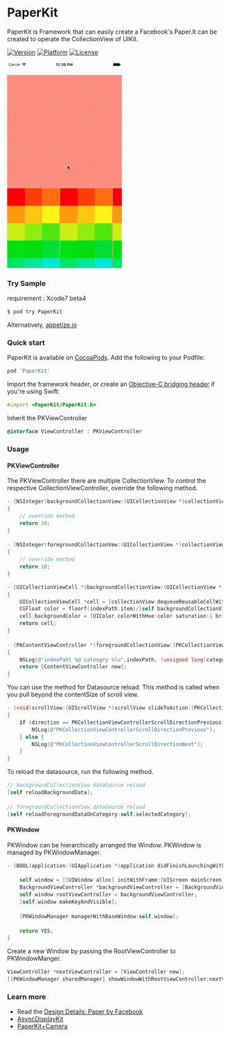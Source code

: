 # PaperKit
PaperKit is Framework that can easily create a Facebook's Paper.It can be created to operate the CollectionView of UIKit.


 [![Version](http://img.shields.io/cocoapods/v/PaperKit.svg)](http://cocoapods.org/?q=PaperKit)
 [![Platform](http://img.shields.io/cocoapods/p/PaperKit.svg)]()
 [![License](http://img.shields.io/cocoapods/l/PaperKit.svg)](https://github.com/1amageek/PaperKit/blob/master/LICENSE)

![sample](PaperKit.gif)


### Try Sample

requirement : Xcode7 beta4 

```bash
$ pod try PaperKit
```

Alternatively, [appetize.io](https://appetize.io/app/9dyj8nqfkchaj2je2yrtzvm4uw?device=iphone5s&scale=75&orientation=portrait)

### Quick start

PaperKit is available on [CocoaPods](http://cocoapods.org).  Add the following to your Podfile:

```ruby
pod 'PaperKit'
```

Import the framework header, or create an [Objective-C bridging
header](https://developer.apple.com/library/ios/documentation/swift/conceptual/buildingcocoaapps/MixandMatch.html)
if you're using Swift:

```objective-c
#import <PaperKit/PaperKit.h>
```

Inherit the PKViewController

```objective-c
@interface ViewController : PKViewController
```

### Usage
#### PKViewController

The PKViewController there are multiple CollectionView.
To control the respective CollectionViewController, override the following method.

```objective-c
- (NSInteger)backgroundCollectionView:(UICollectionView *)collectionView numberOfItemsInSection:(NSInteger)section
{
    // override method
    return 10;
}

- (NSInteger)foregroundCollectionVew:(UICollectionView *)collectionView numberOfItemsInSection:(NSInteger)section onCategory:(NSInteger)category
{
    // override method
    return 10;
}
```

```objective-c
- (UICollectionViewCell *)backgroundCollectionView:(UICollectionView *)collectionView cellForItemAtIndexPath:(NSIndexPath *)indexPath
{
    UICollectionViewCell *cell = [collectionView dequeueReusableCellWithReuseIdentifier:@"Cell" forIndexPath:indexPath];
    CGFloat color = floorf(indexPath.item)/[self backgroundCollectionView:collectionView numberOfItemsInSection:indexPath.section];
    cell.backgroundColor = [UIColor colorWithHue:color saturation:1 brightness:1 alpha:1];
    return cell;
}

- (PKContentViewController *)foregroundCollectionView:(PKCollectionView *)collectionView contentViewControllerForAtIndexPath:(NSIndexPath *)indexPath onCategory:(NSUInteger)category
{
    NSLog(@"indexPaht %@ cateogry %lu",indexPath, (unsigned long)category);
    return [ContentViewController new];
}
```

You can use the method for Datasource reload.
This method is called when you pull beyond the contentSize of scroll view.

```objective-c
- (void)scrollView:(UIScrollView *)scrollView slideToAction:(PKCollectionViewControllerScrollDirection)direction;
{
    if (direction == PKCollectionViewControllerScrollDirectionPrevious) {
        NSLog(@"PKCollectionViewControllerScrollDirectionPrevious");
    } else {
        NSLog(@"PKCollectionViewControllerScrollDirectionNext");
    }
}
```

To reload the datasource, run the following method.

```objective-c
// backgroundCollectionView dataSource reload
[self reloadBackgroundData];

// foregroundCollectionView dataSource reload
[self reloadForegroundDataOnCategory:self.selectedCategory];

```

#### PKWindow

PKWindow can be hierarchically arranged the Window.
PKWindow is managed by PKWindowManager.

```objective-c
- (BOOL)application:(UIApplication *)application didFinishLaunchingWithOptions:(NSDictionary *)launchOptions {
    
    self.window = [[UIWindow alloc] initWithFrame:[UIScreen mainScreen].bounds];
    BackgroundViewController *backgroundViewController = [BackgroundViewController new];
    self.window.rootViewController = backgroundViewController;
    [self.window makeKeyAndVisible];
    
    [PKWindowManager managerWithBaseWindow:self.window];
        
    return YES;
}

```

Create a new Window by passing the RootViewController to PKWindowManger.

```objective-c
ViewController *nextViewController = [ViewController new];
[[PKWindowManager sharedManager] showWindowWithRootViewController:nextViewController];

```


### Learn more

* Read the [Design Details: Paper by Facebook](http://blog.brianlovin.com/design-details-paper-by-facebook/)
* [AsyncDisplayKit](https://github.com/facebook/AsyncDisplayKit)
* [PaperKit+Camera](https://github.com/1amageek/PaperKit-Camera)
